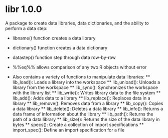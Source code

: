 # libr 1.0.0

A package to create data libraries, data dictionaries, and the ability
to perform a data step:

* libname() function creates a data library
* dictionary() function creates a data dictionary
* datastep() function step through data row-by-row
* %%eq%% allows comparison of any two R objects without error

* Also contains a variety of functions to manipulate data libraries:
** lib_load(): Loads a library into the workspace
** lib_unload(): Unloads a library from the workspace
** lib_sync(): Synchronizes the workspace with the library list
** lib_write(): Writes library data to the file system
** lib_add(): Adds data to a library
** lib_replace(): Replaces data in a library
** lib_remove(): Removes data from a library
** lib_copy(): Copies a data library
** lib_delete(): Deletes a data library
** lib_info(): Returns a data frame of information about the library
** lib_path(): Returns the path of a data library
** lib_size(): Returns the size of the data library in bytes
** specs(): Create a collection of import specifications
** import_spec(): Define an import specification for a file
